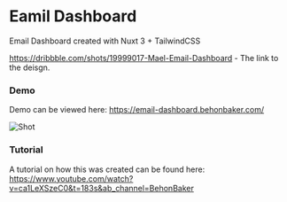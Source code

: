 # Eamil Dashboard

Email Dashboard created with Nuxt 3 + TailwindCSS

https://dribbble.com/shots/19999017-Mael-Email-Dashboard - The link to the deisgn.

### Demo

Demo can be viewed here: https://email-dashboard.behonbaker.com/

![Shot](https://cdn.dribbble.com/userupload/4059438/file/original-9ac065bd3cadd6919b0c9357950abdd6.png?compress=1&resize=1600x1200)

### Tutorial

A tutorial on how this was created can be found here: https://www.youtube.com/watch?v=ca1LeXSzeC0&t=183s&ab_channel=BehonBaker
